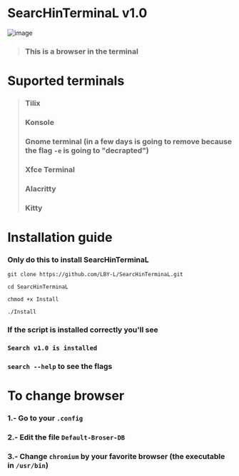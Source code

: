 # **SearcHinTerminaL v1.0**

![image](https://user-images.githubusercontent.com/93894290/178047602-36e5e2e2-a972-46b0-ade2-faffb2f9e949.png)

> ### **This is a browser in the terminal**

# Suported terminals

> ### Tilix
> ### Konsole
> ### Gnome terminal (in a few days is going to remove because the flag `-e` is going to "decrapted")
> ### Xfce Terminal
> ### Alacritty
> ### Kitty

# Installation guide

### Only do this to install SearcHinTerminaL

```
git clone https://github.com/LBY-L/SearcHinTerminaL.git
```

```
cd SearcHinTerminaL
```

```
chmod +x Install
```

```
./Install
```

### **If the script is installed correctly you'll see**

### `Search v1.0 is installed`
 
### `search --help` **to see the flags**
 
# To change browser
 
### **1.- Go to your** `.config`
 
### **2.- Edit the file** `Default-Broser-DB`
 
### **3.- Change** `chromium` **by your favorite browser (the executable in** `/usr/bin`**)**


